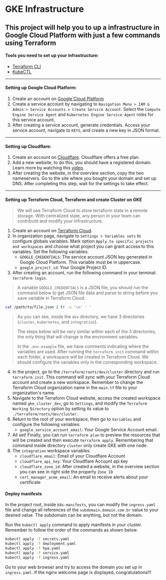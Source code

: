 # GKE Infrastructure

## This project will help you to up a infrastructure in Google Cloud Platform with just a few commands using Terraform

#### Tools you need to set up your infrastructure:
- [Terraform CLI](https://developer.hashicorp.com/terraform/install)
- [KubeCTL](https://kubernetes.io/docs/tasks/tools)
<hr>

#### Setting up Google Cloud Platform:

1. Create an account on [Google Cloud Platform](https://cloud.google.com)
2. Create a service account by navigating to `Navigation Menu > IAM & Admin > Service Accounts > Create Service Account`. Select the `Compute Engine Service Agent` and `Kubernetes Engine Service Agent` roles for this service account.
3. After creating a service account, generate credentials. Access your service account, navigate to `KEYS`, and create a new key in JSON format.

<hr>

#### Setting up Cloudflare:

1. Create an account on [Cloudflare](https://dash.cloudflare.com/sign-up). Cloudflare offers a free plan.
2. Add a new website, to do this, you should have a registered domain. Learn more by watching this [video](https://www.youtube.com/watch?v=3p-BIkqJdFg).
3. After creating the website, in the overview section, copy the two nameservers. Go to the site where you bought your domain and set up DNS. After completing this step, wait for the settings to take effect.
<hr>

#### Setting up Terraform Cloud, Terraform and create Cluster on GKE

> We will use Terraform Cloud to store terraform state in a remote storage. With centralized state, any person in your team can contribute and modify your infrastructure.

1. Create an account on [Terraform Cloud](https://app.terraform.io/public/signup/account).
2. In organization page, navigate to `Settings > Variables sets` to configure globals variables. Mark option `Apply to specific projects and workspaces` and choose what project you can grant access to this variables. Set the following variables:
    - `GOOGLE_CREDENTIALS`: The service account JSON key generated in Google Cloud Platform. This variable must be in uppercase.
    - `google_project_id`: Your Google Project ID.
3. After creating an account, run the following command in your terminal: `terraform login`.

> A variable `GOOGLE_CREDENTIALS` is a JSON file, you should run the command below to get JSON file data and parse to string before you save variable in Terraform Cloud:
```bash
cat /path/to/file.json | tr -s '\n' ' '
```

> As you can see, inside the `dev` directory, we have 3 directories (`cluster`, `kubernetes`, and `integration`).
>
> The steps below will be very similar within each of the 3 directories; the only thing that will change is the environment variables.
>
> In the `.env.example` file, we have comments indicating where the variables are used. After running the `terraform init` command within each folder, a workspace will be created in Terraform Cloud. We should configure the variables only in the corresponding workspace.
>

4. In the project, go to the `/terraform/roots/dev/cluster` directory and run `terraform init`. This command will sync with your Terraform Cloud account and create a new workspace. Remember to change the Terraform Cloud organization name in the `main.tf` file to your organization's name.
5. Navigate to the Terraform Cloud website, access the created workspace named `gke_cluster_dev`, go to `Settings`, and modify the `Terraform Working Directory` option by setting its value to `./terraform/roots/dev/cluster`.
6. Return to the root of your workspace, then go to `Variables` and configure the following variables:
    - `google_service_account_email`: Your Google Service Account email.
7. All set! Finally, you can run `terraform plan` to preview the resources that will be created and then execute `terraform apply`. Remembering that command inside directory `cluster` only create GKE with one node.
8. The `integration` workspace variables:
    - `cloudflare_email`: Email of your Cloudflare Account
    - `cloudflare_api_key`: Your Cloudflare Account api key
    - `cloudflare_zone_id`: After created a website, in the overview section you can see in right side the property `Zone ID` 
    - `cert_manager_acme_email`: An email to receive alerts about your certificate

#### Deploy manifests

In the project root, inside `k8s-manifests`, you can modify the `ingress.yaml` file and change all references of the `subdomain.domain.com.br` value to your desired value. The subdomain can be anything, but not the domain.

Run the `kubectl apply` command to apply manifests in your cluster. Remember to follow the order of the commands as shown below.
```bash
kubectl apply -f secrets.yaml
kubectl apply -f deployment.yaml
kubectl apply -f hpa.yaml
kubectl apply -f service.yaml
kubectl apply -f ingress.yaml
```
Go to your web browser and try to access the domain you set up in `ingress.yaml`. If the nginx welcome page is displayed, congratulations!!!

